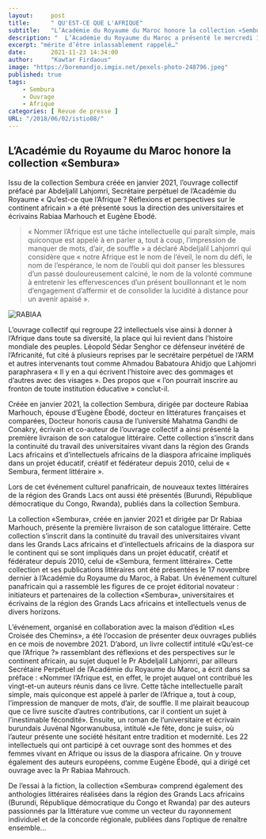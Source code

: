 ```yaml
---
layout:     post
title:      " QU'EST-CE QUE L'AFRIQUE"
subtitle:   "L’Académie du Royaume du Maroc honore la collection «Sembura» "
description: "  L’Académie du Royaume du Maroc a présenté le mercredi 17 novembre 2021 les premières parutions littéraires de la «Collection Sembura» dont l’ouvrage collectif « Qu’est-ce que l’Afrique ? ». Un ouvrage collectif d’intellectuels africains et de la diaspora préfacé par le professeur Abdeljalil Lahjomri, Secrétaire perpétuel de l’ARM et édité par les éditions « La Croisée des chemins à Casablanca "
excerpt: "mérite d’être inlassablement rappelé…"
date:       2021-11-23 14:34:00
author:     "Kawtar Firdaous"
image: "https://boremandjo.imgix.net/pexels-photo-248796.jpeg"
published: true 
tags:
    - Sembura 
    - Ouvrage 
    - Afrique
categories: [ Revue de presse ]
URL: "/2018/06/02/istio08/"
---
```


## L’Académie du Royaume du Maroc honore la collection «Sembura»

Issu de la collection Sembura créée en janvier 2021, l’ouvrage collectif préfacé par Abdeljalil Lahjomri, Secrétaire perpétuel de l’Académie du Royaume « Qu’est-ce que l’Afrique ? Réflexions et perspectives sur le continent africain » a été présenté sous la direction des universitaires et écrivains Rabiaa Marhouch et Eugène Ebodé.

> « Nommer l’Afrique est une tâche intellectuelle qui paraît simple, mais quiconque est appelé à en parler a, tout à coup, l’impression de manquer de mots, d’air, de souffle » a déclaré Abdeljalil Lahjomri qui considère que « notre Afrique est le nom de l’éveil, le nom du défi, le nom de l’espérance, le nom de l’oubli qui doit panser les blessures d’un passé douloureusement calciné, le nom de la volonté commune à entretenir les effervescences d’un présent bouillonnant et le nom d’engagement d’affermir et de consolider la lucidité à distance pour un avenir apaisé ».

![RABIAA](https://boremandjo.imgix.net/11-22-12-35-04_5.jpg)

L’ouvrage collectif qui regroupe 22 intellectuels vise ainsi à donner à l’Afrique dans toute sa diversité, la place qui lui revient dans l’histoire mondiale des peuples. Léopold Sédar Senghor ce défenseur invétéré de l’Africanité, fut cité à plusieurs reprises par le secrétaire perpétuel de l’ARM et autres intervenants tout comme Ahmadou Babatoura Ahidjo que Lahjomri paraphrasera « Il y en a qui écrivent l’histoire avec des gommages et d’autres avec des visages ». Des propos que « l’on pourrait inscrire au fronton de toute institution éducative » conclut-il.

Créée en janvier 2021, la collection Sembura, dirigée par docteure Rabiaa Marhouch, épouse d’Eugène Ébodé, docteur en littératures françaises et comparées, Docteur honoris causa de l’université Mahatma Gandhi de Conakry, écrivain et co-auteur de l’ouvrage collectif a ainsi présenté la première livraison de son catalogue littéraire. Cette collection s’inscrit dans la continuité du travail des universitaires vivant dans la région des Grands Lacs africains et d’intellectuels africains de la diaspora africaine impliqués dans un projet éducatif, créatif et fédérateur depuis 2010, celui de « Sembura, ferment littéraire ».

Lors de cet événement culturel panafricain, de nouveaux textes littéraires de la région des Grands Lacs ont aussi été présentés (Burundi, République démocratique du Congo, Rwanda), publiés dans la collection Sembura.

La collection «Sembura», créée en janvier 2021 et dirigée par Dr Rabiaa Marhouch, présente la première livraison de son catalogue littéraire. Cette collection s’inscrit dans la continuité du travail des universitaires vivant dans les Grands Lacs africains et d’intellectuels africains de la diaspora sur le continent qui se sont impliqués dans un projet éducatif, créatif et fédérateur depuis 2010, celui de «Sembura, ferment littéraire». Cette collection et ses publications littéraires ont été présentées le 17 novembre dernier à l’Académie du Royaume du Maroc, à Rabat. Un événement culturel panafricain qui a rassemblé les figures de ce projet éditorial novateur : initiateurs et partenaires de la collection «Sembura», universitaires et écrivains de la région des Grands Lacs africains et intellectuels venus de divers horizons.

L’événement, organisé en collaboration avec la maison d’édition «Les Croisée des Chemins», a été l’occasion de présenter deux ouvrages publiés en ce mois de novembre 2021. D’abord, un livre collectif intitulé «Qu’est-ce que l’Afrique ?» rassemblant des réflexions et des perspectives sur le continent africain, au sujet duquel le Pr Abdeljalil Lahjomri, par ailleurs Secrétaire Perpétuel de l’Académie du Royaume du Maroc, a écrit dans sa préface : «Nommer l’Afrique est, en effet, le projet auquel ont contribué les vingt-et-un auteurs réunis dans ce livre. Cette tâche intellectuelle paraît simple, mais quiconque est appelé à parler de l’Afrique a, tout à coup, l’impression de manquer de mots, d’air, de souffle. Il me plairait beaucoup que ce livre suscite d’autres contributions, car il contient un sujet à l’inestimable fécondité». Ensuite, un roman de l’universitaire et écrivain burundais Juvénal Ngorwanubusa, intitulé «Je fête, donc je suis», où l’auteur présente une société hésitant entre tradition et modernité. Les 22 intellectuels qui ont participé à cet ouvrage sont des hommes et des femmes vivant en Afrique ou issus de la diaspora africaine. On y trouve également des auteurs européens, comme Eugène Ébodé, qui a dirigé cet ouvrage avec la Pr Rabiaa Mahrouch.

De l’essai à la fiction, la collection «Sembura» comprend également des anthologies littéraires réalisées dans la région des Grands Lacs africains (Burundi, République démocratique du Congo et Rwanda) par des auteurs passionnés par la littérature vue comme un vecteur du rayonnement individuel et de la concorde régionale, publiées dans l’optique de renaître ensemble…

